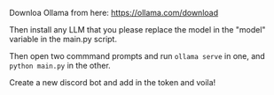 Downloa Ollama from here: https://ollama.com/download

Then install any LLM that you please replace the model in the "model" variable in the main.py script.

Then open two commmand prompts and run `ollama serve` in one, and `python main.py` in the other.

Create a new discord bot and add in the token and voila!

